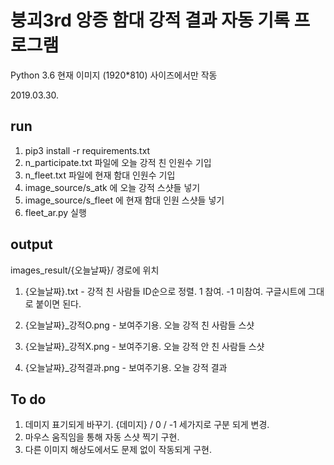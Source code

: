 # 붕괴3rd 앙증 함대 강적 결과 자동 기록 프로그램

Python 3.6
현재 이미지 (1920*810) 사이즈에서만 작동

2019.03.30.


## run

1. pip3 install -r requirements.txt
2. n_participate.txt 파일에 오늘 강적 친 인원수 기입
3. n_fleet.txt 파일에 현재 함대 인원수 기입
4. image_source/s_atk 에 오늘 강적 스샷들 넣기
5. image_source/s_fleet 에 현재 함대 인원 스샷들 넣기
6. fleet_ar.py 실행


## output

images_result/{오늘날짜}/ 경로에 위치

1. {오늘날짜}.txt - 강적 친 사람들 ID순으로 정렬. 1 참여. -1 미참여. 구글시트에 그대로 붙이면 된다.

2. {오늘날짜}_강적O.png - 보여주기용. 오늘 강적 친 사람들 스샷
3. {오늘날짜}_강적X.png - 보여주기용. 오늘 강적 안 친 사람들 스샷
4. {오늘날짜}_강적결과.png - 보여주기용. 오늘 강적 결과


## To do

1. 데미지 표기되게 바꾸기. {데미지} / 0 / -1 세가지로 구분 되게 변경.
2. 마우스 움직임을 통해 자동 스샷 찍기 구현.
3. 다른 이미지 해상도에서도 문제 없이 작동되게 구현.
